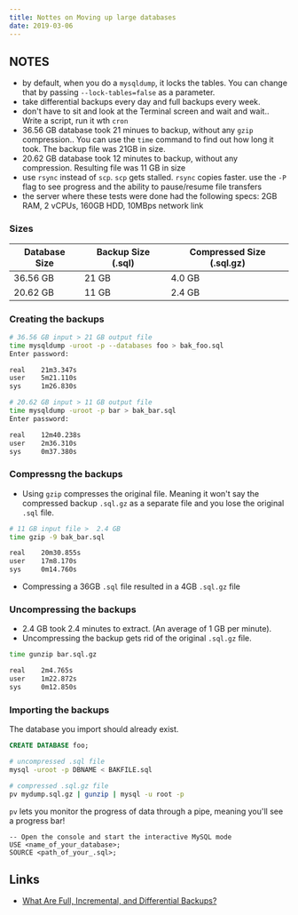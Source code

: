 ```yaml
---
title: Nottes on Moving up large databases
date: 2019-03-06
---
```


## NOTES

- by default, when you do a `mysqldump`, it locks the tables. You can change that by passing `--lock-tables=false` as a parameter.
- take differential backups every day and full backups every week.
- don't have to sit and look at the Terminal screen and wait and wait.. Write a script, run it wth `cron`
- 36.56 GB database took 21 minues to backup, without any `gzip` compression.. You can use the `time` command to find out how long it took. The backup file was 21GB in size. 
- 20.62 GB database took 12 minutes to backup, without any compression. Resulting file was 11 GB in size
- use `rsync` instead of `scp`. `scp` gets stalled. `rsync` copies faster. use the `-P` flag to see progress and the ability to pause/resume file transfers
- the server where these tests were done had the following specs: 2GB RAM, 2 vCPUs, 160GB HDD, 10MBps network link


### Sizes

| Database Size | Backup Size (.sql) | Compressed Size (.sql.gz) |
|---------------|--------------------|---------------------------|
| 36.56 GB      | 21 GB              | 4.0 GB                    |
| 20.62 GB      | 11 GB              | 2.4 GB                    |


### Creating the backups

```bash
# 36.56 GB input > 21 GB output file
time mysqldump -uroot -p --databases foo > bak_foo.sql
Enter password:

real    21m3.347s
user    5m21.110s
sys     1m26.830s
```

```bash
# 20.62 GB input > 11 GB output file
time mysqldump -uroot -p bar > bak_bar.sql
Enter password:

real    12m40.238s
user    2m36.310s
sys     0m37.380s
```

### Compressng the backups

- Using `gzip` compresses the original file. Meaning it won't say the compressed backup `.sql.gz` as a separate file and you lose the original `.sql` file.

```bash
# 11 GB input file >  2.4 GB
time gzip -9 bak_bar.sql

real    20m30.855s
user    17m8.170s
sys     0m14.760s
```

- Compressing a 36GB `.sql` file resulted in a 4GB `.sql.gz` file

### Uncompressing the backups

- 2.4 GB took 2.4 minutes to extract. (An average of 1 GB per minute).
- Uncompressing the backup gets rid of the original `.sql.gz` file.

```bash
time gunzip bar.sql.gz

real    2m4.765s
user    1m22.872s
sys     0m12.850s
```

### Importing the backups
The database you import should already exist. 

```sql
CREATE DATABASE foo;
```

```bash
# uncompressed .sql file
mysql -uroot -p DBNAME < BAKFILE.sql

# compressed .sql.gz file
pv mydump.sql.gz | gunzip | mysql -u root -p
```

`pv` lets you monitor the progress of data through a pipe, meaning you'll see a progress bar!

```
-- Open the console and start the interactive MySQL mode
USE <name_of_your_database>;
SOURCE <path_of_your_.sql>;
```


Links
---

- [What Are Full, Incremental, and Differential Backups?](https://www.percona.com/blog/2012/01/23/what-are-full-incremental-and-differential-backups/)